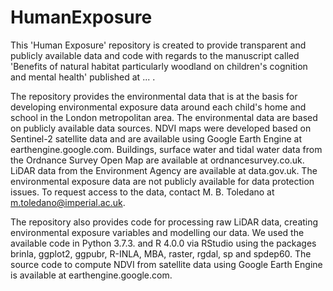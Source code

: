 # HumanExposure

This 'Human Exposure' repository is created to provide transparent and publicly available data and code with regards to the manuscript called 'Benefits of natural habitat particularly woodland on children's cognition and mental health' published at ... .

The repository provides the environmental data that is at the basis for developing environmental exposure data around each child's home and school in the London metropolitan area. The environmental data are based on publicly available data sources. NDVI maps were developed based on Sentinel-2 satellite data and are available using Google Earth Engine at earthengine.google.com. Buildings, surface water and tidal water data from the Ordnance Survey Open Map are available at ordnancesurvey.co.uk. LiDAR data from the Environment Agency are available at data.gov.uk. The environmental exposure data are not publicly available for data protection issues. To request access to the data, contact M. B. Toledano at m.toledano@imperial.ac.uk.

The repository also provides code for processing raw LiDAR data, creating environmental exposure variables and modelling our data. We used the available code in Python 3.7.3. and R 4.0.0 via RStudio using the packages brinla, ggplot2, ggpubr, R-INLA, MBA, raster, rgdal, sp and spdep60. The source code to compute NDVI from satellite data using Google Earth Engine is available at earthengine.google.com. 
